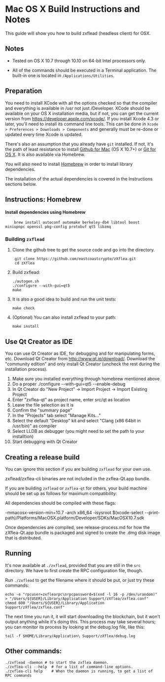 Mac OS X Build Instructions and Notes
====================================
This guide will show you how to build zxflead (headless client) for OSX.

Notes
-----

* Tested on OS X 10.7 through 10.10 on 64-bit Intel processors only.

* All of the commands should be executed in a Terminal application. The
built-in one is located in `/Applications/Utilities`.

Preparation
-----------

You need to install XCode with all the options checked so that the compiler
and everything is available in /usr not just /Developer. XCode should be
available on your OS X installation media, but if not, you can get the
current version from https://developer.apple.com/xcode/. If you install
Xcode 4.3 or later, you'll need to install its command line tools. This can
be done in `Xcode > Preferences > Downloads > Components` and generally must
be re-done or updated every time Xcode is updated.

There's also an assumption that you already have `git` installed. If
not, it's the path of least resistance to install [Github for Mac](https://mac.github.com/)
(OS X 10.7+) or
[Git for OS X](https://code.google.com/p/git-osx-installer/). It is also
available via Homebrew.

You will also need to install [Homebrew](http://brew.sh) in order to install library
dependencies.

The installation of the actual dependencies is covered in the Instructions
sections below.

Instructions: Homebrew
----------------------

#### Install dependencies using Homebrew

        brew install autoconf automake berkeley-db4 libtool boost miniupnpc openssl pkg-config protobuf qt5 libzmq

### Building `zxflead`

1. Clone the github tree to get the source code and go into the directory.

        git clone https://github.com/eastcoastcrypto/zXflea.git
        cd zXflea

2.  Build zxflead:

        ./autogen.sh
        ./configure --with-gui=qt5
        make

3.  It is also a good idea to build and run the unit tests:

        make check

4.  (Optional) You can also install zxflead to your path:

        make install

Use Qt Creator as IDE
------------------------
You can use Qt Creator as IDE, for debugging and for manipulating forms, etc.
Download Qt Creator from http://www.qt.io/download/. Download the "community edition" and only install Qt Creator (uncheck the rest during the installation process).

1. Make sure you installed everything through homebrew mentioned above
2. Do a proper ./configure --with-gui=qt5 --enable-debug
3. In Qt Creator do "New Project" -> Import Project -> Import Existing Project
4. Enter "zxflea-qt" as project name, enter src/qt as location
5. Leave the file selection as it is
6. Confirm the "summary page"
7. In the "Projects" tab select "Manage Kits..."
8. Select the default "Desktop" kit and select "Clang (x86 64bit in /usr/bin)" as compiler
9. Select LLDB as debugger (you might need to set the path to your installtion)
10. Start debugging with Qt Creator

Creating a release build
------------------------
You can ignore this section if you are building `zxflead` for your own use.

zxflead/zxflea-cli binaries are not included in the zxflea-Qt.app bundle.

If you are building `zxflead` or `zxflea-qt` for others, your build machine should be set up
as follows for maximum compatibility:

All dependencies should be compiled with these flags:

 -mmacosx-version-min=10.7
 -arch x86_64
 -isysroot $(xcode-select --print-path)/Platforms/MacOSX.platform/Developer/SDKs/MacOSX10.7.sdk

Once dependencies are compiled, see release-process.md for how the zXflea-Qt.app
bundle is packaged and signed to create the .dmg disk image that is distributed.

Running
-------

It's now available at `./zxflead`, provided that you are still in the `src`
directory. We have to first create the RPC configuration file, though.

Run `./zxflead` to get the filename where it should be put, or just try these
commands:

    echo -e "rpcuser=zxflearpc\nrpcpassword=$(xxd -l 16 -p /dev/urandom)" > "/Users/${USER}/Library/Application Support/zXflea/zxflea.conf"
    chmod 600 "/Users/${USER}/Library/Application Support/zXflea/zxflea.conf"

The next time you run it, it will start downloading the blockchain, but it won't
output anything while it's doing this. This process may take several hours;
you can monitor its process by looking at the debug.log file, like this:

    tail -f $HOME/Library/Application\ Support/zXflea/debug.log

Other commands:
-------

    ./zxflead -daemon # to start the zxflea daemon.
    ./zxflea-cli --help  # for a list of command-line options.
    ./zxflea-cli help    # When the daemon is running, to get a list of RPC commands
